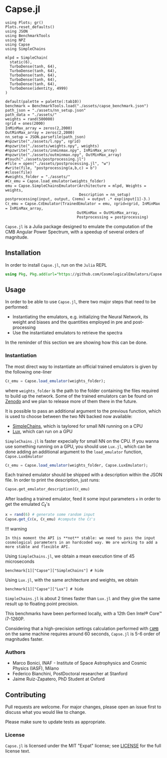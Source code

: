 # Capse.jl

```@setup tutorial
using Plots; gr()
Plots.reset_defaults()
using JSON
using BenchmarkTools
using NPZ
using Capse
using SimpleChains

mlpd = SimpleChain(
  static(6),
  TurboDense(tanh, 64),
  TurboDense(tanh, 64),
  TurboDense(tanh, 64),
  TurboDense(tanh, 64),
  TurboDense(tanh, 64),
  TurboDense(identity, 4999)
)

default(palette = palette(:tab10))
benchmark = BenchmarkTools.load("./assets/capse_benchmark.json")
path_json = "./assets/nn_setup.json"
path_data = "./assets/"
weights = rand(500000)
ℓgrid = ones(2000)
InMinMax_array = zeros(2,2000)
OutMinMax_array = zeros(2,2000)
nn_setup = JSON.parsefile(path_json)
#npzwrite("./assets/l.npy", ℓgrid)
#npzwrite("./assets/weights.npy", weights)
#npzwrite("./assets/inminmax.npy", InMinMax_array)
#npzwrite("./assets/outminmax.npy", OutMinMax_array)
#touch("./assets/postprocessing.jl")
#file = open("./assets/postprocessing.jl", "w")
#write(file, "postprocessing(a,b,c) = b")
#close(file)
#weights_folder = "./assets/"
#Cℓ_emu = Capse.load_emulator(weights_folder)
emu = Capse.SimpleChainsEmulator(Architecture = mlpd, Weights = weights,
                                 Description = nn_setup)
postprocessing(input, output, Cℓemu) = output .* exp(input[1]-3.)
Cℓ_emu = Capse.CℓEmulator(TrainedEmulator = emu, ℓgrid=ℓgrid, InMinMax = InMinMax_array,
                                OutMinMax = OutMinMax_array,
                                Postprocessing = postprocessing)
```

`Capse.jl` is a Julia package designed to emulate the computation of the CMB Angular Power Spectrum, with a speedup of several orders of magnitude.

## Installation

In order to install  `Capse.jl`, run on the `Julia` REPL

```julia
using Pkg, Pkg.add(url="https://github.com/CosmologicalEmulators/Capse.jl")
```

## Usage

In order to be able to use `Capse.jl`, there two major steps that need to be performed:

- Instantiating the emulators, e.g. initializing the Neural Network, its weight and biases and the quantities employed in pre and post-processing
- Use the instantiated emulators to retrieve the spectra

In the reminder of this section we are showing how this can be done.

### Instantiation

The most direct way to instantiate an official trained emulators is given by the following one-liner

```julia
Cℓ_emu = Capse.load_emulator(weights_folder);
```

where `weights_folder` is the path to the folder containing the files required to build up the network. Some of the trained emulators can be found on [Zenodo](https://zenodo.org/record/8187935) and we plan to release more of them there in the future.

It is possible to pass an additional argument to the previous function, which is used to choose between the two NN backed now available:

- [SimpleChains](https://github.com/PumasAI/SimpleChains.jl), which is taylored for small NN running on a CPU
- [Lux](https://github.com/LuxDL/Lux.jl), which can run on a GPU

`SimpleChains.jl` is faster expecially for small NN on the CPU. If you wanna use something running on a GPU, you should use `Lux.jl`, which can be done adding an additional argument to the `load_emulator` function, `Capse.LuxEmulator`

```julia
Cℓ_emu = Capse.load_emulator(weights_folder, Capse.LuxEmulator);
```

Each trained emulator should be shipped with a description within the JSON file. In order to print the description, just runs:

```@example tutorial
Capse.get_emulator_description(Cℓ_emu)
```

After loading a trained emulator, feed it some input parameters `x` in order to get the emulated $C_\ell$'s

```julia
x = rand(6) # generate some random input
Capse.get_Cℓ(x, Cℓ_emu) #compute the Cℓ's
```

!!! warning

    In this moment the API is **not** stable: we need to pass the input cosmological parameters in an hardcoded way. We are working to add a more stable and flexible API.

Using `SimpleChains.jl`, we obtain a mean execution time of 45 microseconds

```@example tutorial
benchmark[1]["Capse"]["SimpleChains"] # hide
```

Using `Lux.jl`, with the same architecture and weights, we obtain

```@example tutorial
benchmark[1]["Capse"]["Lux"] # hide
```

`SimpleChains.jl` is about 2 times faster than `Lux.jl` and they give the same result up to floating point precision.

This benchmarks have been performed locally, with a 12th Gen Intel® Core™ i7-1260P.

Considering that a high-precision settings calculation performed with [`CAMB`](https://github.com/cmbant/CAMB) on the same machine requires around 60 seconds, `Capse.jl` is 5-6 order of magnitudes faster.

### Authors

- Marco Bonici, INAF - Institute of Space Astrophysics and Cosmic Physics (IASF), Milano
- Federico Bianchini, PostDoctoral researcher at Stanford
- Jaime Ruiz-Zapatero, PhD Student at Oxford

## Contributing

Pull requests are welcome. For major changes, please open an issue first to discuss what you would like to change.

Please make sure to update tests as appropriate.

### License

`Capse.jl` is licensed under the MIT "Expat" license; see
[LICENSE](https://github.com/CosmologicalEmulators/Effort.jl/blob/main/LICENSE) for
the full license text.
